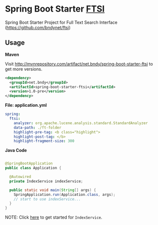# Spring Boot Starter [FTSI](https://github.com/bndynet/ftsi)

Spring Boot Starter Project for Full Text Search Interface (https://github.com/bndynet/ftsi)


## Usage

**Maven**

Visit http://mvnrepository.com/artifact/net.bndy/spring-boot-starter-ftsi to get more versions.

```xml
<dependency>
  <groupId>net.bndy</groupId>
  <artifactId>spring-boot-starter-ftsi</artifactId>
  <version>1.0-pre</version>
</dependency>
```

**File: application.yml**

```yml
spring:
  ftsi:
    analyzer: org.apache.lucene.analysis.standard.StandardAnalyzer      # define your analyzer, StandardAnalyzer is the default analyzer if empty 
    data-path: ./ft-folder                                              # the path to store full text index files
    highlight-pre-tag: <b class="highlight">                            # the beginning part of html tag for highlight matched text
    highlight-post-tag: </b>                                            # the ending part of html tag for highlight matched text
    highlight-fragment-size: 300                                        # the length of returned text which contains highlight content
```

**Java Code**

```java

@SpringBootApplication
public class Application {

  @Autowired
  private IndexService indexService;

  public static void main(String[] args) { 
    SpringApplication.run(Application.class, args); 
    // start to use indexService...
  }
}

```

NOTE: Click [here](https://github.com/bndynet/ftsi) to get started for `IndexService`. 
